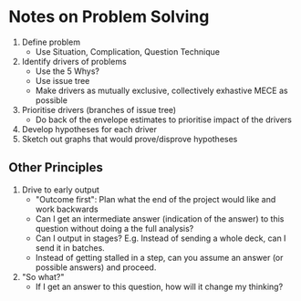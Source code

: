 # Notes on Problem Solving

1. Define problem
    * Use Situation, Complication, Question Technique
2. Identify drivers of problems
    * Use the 5 Whys?
    * Use issue tree
    * Make drivers as mutually exclusive, collectively exhastive MECE as possible
3. Prioritise drivers (branches of issue tree)
    * Do back of the envelope estimates to prioritise impact of the drivers
4. Develop hypotheses for each driver
5. Sketch out graphs that would prove/disprove hypotheses

## Other Principles

1. Drive to early output
    * "Outcome first": Plan what the end of the project would like and work backwards
    * Can I get an intermediate answer (indication of the answer) to this question without doing a the full analysis?
    * Can I output in stages? E.g. Instead of sending a whole deck, can I send it in batches.
    * Instead of getting stalled in a step, can you assume an answer (or possible answers) and proceed.
2. "So what?"
    * If I get an answer to this question, how will it  change my thinking?
